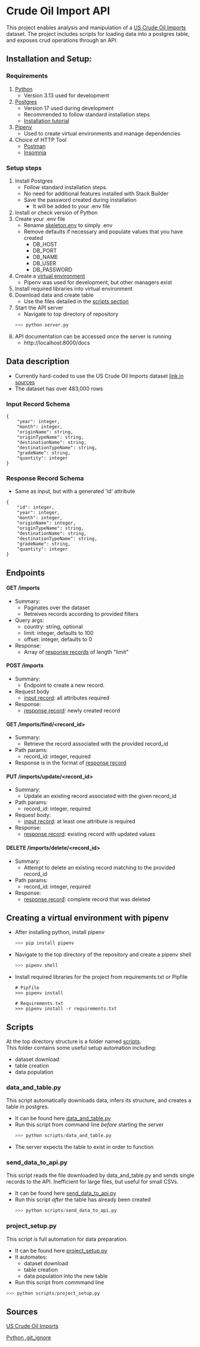 # Crude Oil Import API
This project enables analysis and manipulation of a [US Crude Oil Imports](https://www.kaggle.com/datasets/alistairking/u-s-crude-oil-imports) dataset.
The project includes scripts for loading data into a postgres table, and exposes crud operations through an API. 

## Installation and Setup:
### Requirements
1. [Python](https://www.python.org/downloads/)
    - Version 3.13 used for development
2. [Postgres](https://www.postgresql.org/download/)  
    - Version 17 used during development
    - Recommended to follow standard installation steps
    - [Installation tutorial](https://www.youtube.com/watch?v=GpqJzWCcQXY&t=568s)
3. [Pipenv](https://pipenv.pypa.io/en/latest/)
    - Used to create virtual environments and manage dependencies  
4. Choice of HTTP Tool
    - [Postman](https://www.postman.com/downloads/)
    - [Insomnia](https://insomnia.rest/download)

### Setup steps
1. Install Postgres  
    - Follow standard installation steps.  
    - No need for additional features installed with Stack Builder  
    - Save the password created during installation  
        - It will be added to your .env file  
2. Install or check version of Python  
3. Create your .env file
    - Rename [skeleton.env](skeleton.env) to simply .env
    - Remove defaults if necessary and populate values that you have created
        - DB_HOST
        - DB_PORT
        - DB_NAME
        - DB_USER
        - DB_PASSWORD
4. Create a [virtual environment](#creating-a-virtual-environment-with-pipenv)
    - Pipenv was used for development, but other managers exist
5. Install required libraries into virtual environment
6. Download data and create table
    - Use the files detailed in the [scripts section](#scripts)
6. Start the API server
    - Navigate to top directory of repository
    ```python
    >>> python server.py
    ```
7. API documentation can be accessed once the server is running
    - http://localhost:8000/docs

## Data description
- Currently hard-coded to use the US Crude Oil Imports dataset [link in sources](#sources)
- The dataset has over 483,000 rows

### Input Record Schema
```
{
    "year": integer,
    "month": integer,
    "originName": string,
    "originTypeName": string,
    "destinationName": string,
    "destinationTypeName": string,
    "gradeName": string,
    "quantity": integer
}
```

### Response Record Schema
- Same as input, but with a generated 'id' attribute
```
{
    "id": integer,
    "year": integer,
    "month": integer,
    "originName": integer,
    "originTypeName": string,
    "destinationName": string,
    "destinationTypeName": string,
    "gradeName": string,
    "quantity": integer
}
```

## Endpoints
#### GET /imports
- Summary:
    - Paginates over the dataset
    - Retreives records according to provided filters
- Query args:  
    - country: string, optional
    - limit: integer, defaults to 100
    - offset: integer, defaults to 0
- Response:
    - Array of [response records](#response-record-schema) of length "limit"

#### POST /imports
- Summary:
    - Endpoint to create a new record.  
- Request body
    - [input record](#input-record-schema): all attributes required
- Response:
    - [response record](#response-record-schema): newly created record

#### GET /imports/find/<record_id>
- Summary:
    - Retrieve the record associated with the provided record_id
- Path params:
    - record_id: integer, required
- Response is in the format of [response record](#response-record-schema)

#### PUT /imports/update/<record_id>
- Summary:
    - Update an existing record associated with the given record_id
- Path params:
    - record_id: integer, required
- Request body:
    - [input record](#input-record-schema): at least one attribute is required
- Response: 
    - [response record](#response-record-schema): existing record with updated values

#### DELETE /imports/delete/<record_id>
- Summary: 
    - Attempt to delete an existing record matching to the provided record_id
- Path params:
    - record_id: integer, required
- Response:
    - [response record](#response-record-schema): complete record that was deleted


## Creating a virtual environment with pipenv
- After installing python, install pipenv
    ```python
    >>> pip install pipenv
    ```
- Navigate to the top directory of the repository and create a pipenv shell
    ```python
    >>> pipenv shell
    ```
- Install required libraries for the project from requirements.txt or Pipfile
    ```
    # Pipfile
    >>> pipenv install
    ```
    ```
    # Requirements.txt
    >>> pipenv install -r requirements.txt
    ```

## Scripts
At the top directory structure is a folder named [scripts](scripts).  
This folder contains some useful setup automation including:
- dataset download
- table creation
- data population

### data_and_table.py
This script automatically downloads data, infers its structure, and creates a table in postgres.
- It can be found here [data_and_table.py](scripts/data_and_table.py)
- Run this script from command line *before* starting the server
    ```python
    >>> python scripts/data_and_table.py
    ```
- The server expects the table to exist in order to function

### send_data_to_api.py
This script reads the file downloaded by data_and_table.py and sends single records to the API. Inefficient for large files, but useful for small CSVs.
- It can be found here [send_data_to_api.py](scripts/send_data_to_api.py)
- Run this script *after* the table has already been created
    ```python
    >>> python scripts/send_data_to_api.py
    ```

### project_setup.py
This script is full automation for data preparation.
- It can be found here [project_setup.py](scripts/project_setup.py)
- It automates:
    - dataset download
    - table creation
    - data population into the new table
- Run this script from commmand line
```python
>>> python scripts/project_setup.py
```


## Sources

[US Crude Oil Imports](https://www.kaggle.com/datasets/alistairking/u-s-crude-oil-imports)

[Python .git_ignore](https://github.com/github/gitignore/blob/main/Python.gitignore)
